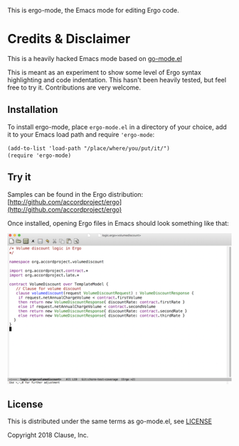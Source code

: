 This is ergo-mode, the Emacs mode for editing Ergo code.

# Credits & Disclaimer

This is a heavily hacked Emacs mode based on [go-mode.el](https://github.com/dominikh/go-mode.el)

This is meant as an experiment to show some level of Ergo syntax highlighting and code indentation. This hasn't been heavily tested, but feel free to try it. Contributions are very welcome.

## Installation

To install ergo-mode, place `ergo-mode.el` in a directory of your choice, add it to your Emacs load path and require `'ergo-mode`:

    (add-to-list 'load-path "/place/where/you/put/it/")
    (require 'ergo-mode)

## Try it

Samples can be found in the Ergo distribution: [http://github.com/accordproject/ergo](http://github.com/accordproject/ergo)

Once installed, opening Ergo files in Emacs should look something like that:

![alt text](./ergomode.png)

## License

This is distributed under the same terms as go-mode.el, see [LICENSE](https://github.com/accordproject/ergo-mode/blob/master/LICENSE)

Copyright 2018 Clause, Inc.

